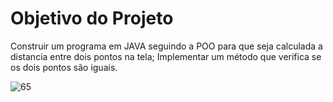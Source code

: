 # Objetivo do Projeto
 <p>Construir um programa em JAVA seguindo a POO para que seja calculada a distancia entre dois pontos na tela; Implementar um método que verifica se os dois pontos são iguais.</p>

![65](https://user-images.githubusercontent.com/90696534/133670385-b5e90b43-828e-46b7-a590-177d3e38d13d.png)
